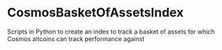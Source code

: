 # CosmosBasketOfAssetsIndex
Scripts in Python to create an index to track a basket of assets for which Cosmos altcoins can track performance against 
